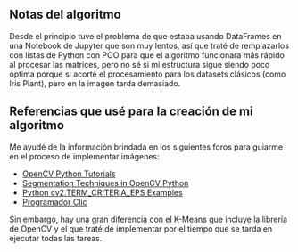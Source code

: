 ## Notas del algoritmo
Desde el principio tuve el problema de que estaba usando DataFrames en una Notebook de Jupyter que son muy lentos, así que traté de remplazarlos con listas de Python con POO para que el algoritmo funcionara más rápido al procesar las matrices, pero no sé si mi estructura sigue siendo poco óptima porque si acorté el procesamiento para los datasets clásicos (como Iris Plant), pero en la imagen tarda demasiado. 

## Referencias que usé para la creación de mi algoritmo
Me ayudé de la información brindada en los siguientes foros para guiarme en el proceso de implementar imágenes: 
- [OpenCV Python Tutorials](https://www.youtube.com/playlist?list=PLzMcBGfZo4-lUA8uGjeXhBUUzPYc6vZRn)
- [Segmentation Techniques in OpenCV Python](https://machinelearningknowledge.ai/image-segmentation-in-python-opencv/#ii_Contour_Detection)
- [Python cv2.TERM_CRITERIA_EPS Examples](https://www.programcreek.com/python/example/70465/cv2.TERM_CRITERIA_EPS)
- [Programador Clic](https://programmerclick.com/article/78941044646/)

Sin embargo, hay una gran diferencia con el K-Means que incluye la librería de OpenCV y el que traté de implementar por el tiempo que se tarda en ejecutar todas las tareas. 